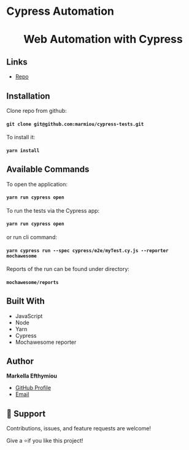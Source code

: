 # Cypress Automation 
<h1 align="center">Web Automation with Cypress</h1>

## Links

- [Repo](https://github.com/marmiou/schx-automation "Automation with Cypress repo")

[//]: # (## Prerequisites)

[//]: # ([comment]: <> &#40;Add all installations needed&#41;)

## Installation

Clone repo from github:
#### `git clone git@github.com:marmiou/cypress-tests.git`

To install it:

#### `yarn install`

## Available Commands

To open the application:
#### `yarn run cypress open`

To run the tests via the Cypress app:
#### `yarn run cypress open`

or run cli command:
#### `yarn cypress run --spec cypress/e2e/myTest.cy.js --reporter mochawesome`

Reports of the run can be found under directory:
#### `mochawesome/reports`
## Built With

- JavaScript
- Node
- Yarn
- Cypress
- Mochawesome reporter

[comment]: <> (Add a reporter)

## Author
**Markella Efthymiou**
- [GitHub Profile](https://github.com/marmiou/ "Markella Efthymiou")
- [Email](mailto:efthymioumarkella@gmail.com?subject=Hi "Hi!")

## 🤝 Support

Contributions, issues, and feature requests are welcome!

Give a ⭐️if you like this project!
